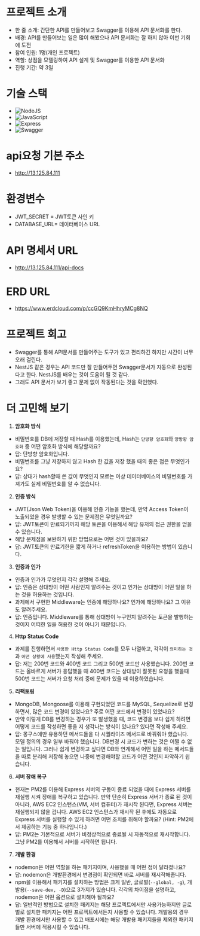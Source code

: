 # 프로젝트 소개
- 한 줄 소개: 간단한 API를 만들어보고 Swagger를 이용해 API 문서화를 한다.
- 배경: API를 만들어보는 일은 많이 해봤으나 API 문서화는 잘 하지 않아 이번 기회에 도전
- 참여 인원: 1명(개인 프로젝트)
- 역할: 상점을 모델링하여 API 설계 및 Swagger를 이용한 API 문서화
- 진행 기간: 약 3일

# 기술 스택
- ![NodeJS](https://img.shields.io/badge/node.js-6DA55F?style=for-the-badge&logo=node.js&logoColor=white)
- ![JavaScript](https://img.shields.io/badge/javascript-%23323330.svg?style=for-the-badge&logo=javascript&logoColor=%23F7DF1E)
- ![Express](https://img.shields.io/badge/Express-000000?style=for-the-badge&logo=Express&logoColor=white)
- ![Swagger](https://img.shields.io/badge/-Swagger-%23Clojure?style=for-the-badge&logo=swagger&logoColor=white)

# api요청 기본 주소
- http://13.125.84.111

# 환경변수
- JWT_SECRET = JWT토큰 사인 키
- DATABASE_URL= 데이터베이스 URL

# API 명세서 URL
- http://13.125.84.111/api-docs

# ERD URL
- https://www.erdcloud.com/p/ccGQ9KmHhryMCg8NQ

# 프로젝트 회고
- Swagger를 통해 API문서를 만들어주는 도구가 있고 편리하긴 하지만 시간이 너무 오래 걸린다.
- NestJS 같은 경우는 API 코드만 잘 만들어두면 Swagger문서가 자동으로 완성된다고 한다. NestJS를 배우는 것이 도움이 될 것 같다.
- 그래도 API 문서가 보기 좋고 문제 없이 작동된다는 것을 확인했다.

# 더 고민해 보기

1. **암호화 방식**
- 비밀번호를 DB에 저장할 때 Hash를 이용했는데, Hash는 `단방향 암호화`와 `양방향 암호화` 중 어떤 암호화 방식에 해당할까요?
- 답: 단방향 암호화입니다.
- 비밀번호를 그냥 저장하지 않고 Hash 한 값을 저장 했을 때의 좋은 점은 무엇인가요?
- 답: 상대가 hash할때 쓴 값이 무엇인지 모르는 이상 데이터베이스의 비밀번호를 가져가도 실제 비밀번호를 알 수 없습니다.

2. **인증 방식**
- JWT(Json Web Token)을 이용해 인증 기능을 했는데, 만약 Access Token이 노출되었을 경우 발생할 수 있는 문제점은 무엇일까요?
- 답: JWT토큰이 만료되기까지 해당 토큰을 이용해서 해당 유저의 접근 권한을 얻을 수 있습니다.
- 해당 문제점을 보완하기 위한 방법으로는 어떤 것이 있을까요?
- 답: JWT토큰의 만료기한을 짧게 하거나 refreshToken을 이용하는 방법이 있습니다.
3. **인증과 인가**
- 인증과 인가가 무엇인지 각각 설명해 주세요.
- 답: 인증은 상대방이 어떤 사람인지 알려주는 것이고 인가는 상대방이 어떤 일을 하는 것을 허용하는 것입니다.
- 과제에서 구현한 Middleware는 인증에 해당하나요? 인가에 해당하나요? 그 이유도 알려주세요.
- 답: 인증입니다. Middleware를 통해 상대방이 누구인지 알려주는 토큰을 발행하는 것이지 어떠한 일을 허용한 것이 아니기 때문입니다.

4. **Http Status Code**
- 과제를 진행하면서 `사용한 Http Status Code`를 모두 나열하고, 각각이 `의미하는 것`과 `어떤 상황에 사용`했는지 작성해 주세요.
- 답: 저는 200번 코드와 400번 코드 그리고 500번 코드만 사용했습니다. 200번 코드는 올바르게 서버가 응답했을 때 400번 코드는 상대방이 잘못된 요청을 했을때 500번 코드는 서버가 요청 처리 중에 문제가 있을 때 이용하였습니다. 

5. **리팩토링**
- MongoDB, Mongoose를 이용해 구현되었던 코드를 MySQL, Sequelize로 변경하면서, 많은 코드 변경이 있었나요? 주로 어떤 코드에서 변경이 있었나요?
- 만약 이렇게 DB를 변경하는 경우가 또 발생했을 때, 코드 변경을 보다 쉽게 하려면 어떻게 코드를 작성하면 좋을 지 생각나는 방식이 있나요? 있다면 작성해 주세요.
- 답: 몽구스에만 유용하던 메서드들을 다 시퀄라이즈 메서드로 바꿔줘야 했습니다. 모델 정의의 경우 일부 바꿔야 했습니다. DB변경 시 코드가 변하는 것은 어쩔 수 없는 일입니다. 그러나 쉽게 변경하고 싶다면 DB와 연계해서 어떤 일을 하는 메서드들을 따로 분리해 저장해 놓으면 나중에 변경해야할 코드가 어떤 것인지 파악하기 쉽습니다. 


6. **서버 장애 복구**
- 현재는 PM2를 이용해 Express 서버의 구동이 종료 되었을 때에 Express 서버를 재실행 시켜 장애를 복구하고 있습니다. 만약 단순히 Express 서버가 종료 된 것이 아니라, AWS EC2 인스턴스(VM, 서버 컴퓨터)가 재시작 된다면, Express 서버는 재실행되지 않을 겁니다. AWS EC2 인스턴스가 재시작 된 후에도 자동으로 Express 서버를 실행할 수 있게 하려면 어떤 조치를 취해야 할까요?
(Hint: PM2에서 제공하는 기능 중 하나입니다.)
- 답: PM2는 기본적으로 서버가 비정상적으로 종료될 시 자동적으로 재시작합니다. 그냥 PM2를 이용해서 서버를 시작하면 됩니다.

7. **개발 환경**
- nodemon은 어떤 역할을 하는 패키지이며, 사용했을 때 어떤 점이 달라졌나요?
- 답: nodemon은 개발환경에서 변경점이 확인되면 바로 서버를 재시작해줍니다.
- npm을 이용해서 패키지를 설치하는 방법은 크게 일반, 글로벌(`--global, -g`), 개발용(`--save-dev, -D`)으로 3가지가 있습니다. 각각의 차이점을 설명하고, nodemon은 어떤 옵션으로 설치해야 될까요?
- 답: 일반적인 방법으로 설치한 패키지는 해당 프로젝트에서만 사용가능하지만 글로벌로 설치한 패키지는 어떤 프로젝트에서든지 사용할 수 있습니다. 개발용의 경우 개발 환경에서만 사용할 수 있고 배포시에는 해당 개발용 패키지들을 제외한 패키지들만 서버에 적용시킬 수 있습니다.
